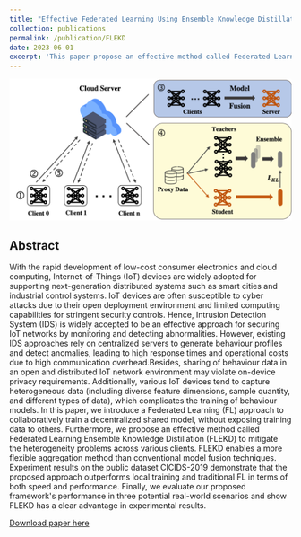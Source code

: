 ```yaml
---
title: "Effective Federated Learning Using Ensemble Knowledge Distillation for Intrusion Detection in Heterogeneous Internet-of-Things Networks"
collection: publications
permalink: /publication/FLEKD
date: 2023-06-01
excerpt: 'This paper propose an effective method called Federated Learning Ensemble Knowledge Distillation (FLEKD) to mitigate the heterogeneity problems across various IoT devices for intrusion detection.'
---
```


<center><img src="../files/flekd.png" style="zoom: 80%;" /></center>

## Abstract

With the rapid development of low-cost consumer electronics and cloud computing, Internet-of-Things (IoT) devices are widely adopted for supporting next-generation distributed systems such as smart cities and industrial control systems. IoT devices are often susceptible to cyber attacks due to their open deployment environment and limited computing capabilities for stringent security controls. Hence, Intrusion Detection System (IDS) is widely accepted to be an effective approach for securing IoT networks by monitoring and detecting abnormalities. However, existing IDS approaches rely on centralized servers to generate behaviour profiles and detect anomalies, leading to high response times and operational costs due to high communication overhead.Besides, sharing of behaviour data in an open and distributed IoT network environment may violate on-device privacy requirements. Additionally, various IoT devices tend to capture heterogeneous data (including diverse feature dimensions, sample quantity, and different types of data), which complicates the training of behaviour models. In this paper, we introduce a Federated Learning (FL) approach to collaboratively train a decentralized shared model, without exposing training data to others. Furthermore, we propose an effective method called Federated Learning Ensemble Knowledge Distillation (FLEKD) to mitigate the heterogeneity problems across various clients. FLEKD enables a more flexible aggregation method than conventional model fusion techniques. Experiment results on the public dataset CICIDS-2019 demonstrate that the proposed approach outperforms local training and traditional FL in terms of both speed and performance. Finally, we evaluate our proposed framework's performance in three potential real-world scenarios and show FLEKD has a clear advantage in experimental results.


[Download paper here](http://shenjiyuan123.github.io/files/FLEKD.pdf)